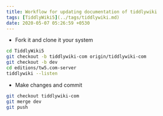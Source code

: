 ```yaml
---
title: Workflow for updating documentation of tiddlywiki
tags: [TiddlyWiki5](../tags/tiddlywiki.md)
date: 2020-05-07 05:26:59 +0530
---
```


- Fork it and clone it your system

```bash
cd TiddlyWiki5
git checkout -b tiddlywiki-com origin/tiddlywiki-com
git checkout -b dev
cd editions/tw5.com-server
tiddlywiki --listen
```
- Make changes and commit

```bash
git checkout tiddlywiki-com
git merge dev
git push
```